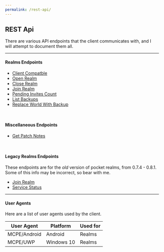 ```yaml
---
permalink: /rest-api/
---
```

## REST Api
There are various API endpoints that the client communicates with, and I will attempt to document them all.
<br>

---

#### Realms Endpoints
* [Client Compatble](realms/client-compatible/)  
* [Open Realm](realms/open-realm/)  
* [Close Realm](realms/close-realm/)  
* [Join Realm](realms/join-realm/)  
* [Pending Invites Count](realms/pending-invites-count/)
* [List Backups](realms/list-backups/)  
* [Replace World With Backup](realms/replace-world-with-backup/)   

<br>

#### Miscellaneous Endpoints
* [Get Patch Notes](misc/patch-notes/)  

<br>

#### Legacy Realms Endpoints
These endpoints are for the *old* version of pocket realms, from 0.7.4 - 0.8.1. Some of this info may be incorrect, so bear with me.  

* [Join Realm](realms/legacy/join-realm/)  
* [Service Status](realms/legacy/status/)  

---

#### User Agents
Here are a list of user agents used by the client.

| User Agent   | Platform   | Used for |
| ------------ | ---------- | -------- |
| MCPE/Android | Android    | Realms   |
| MCPE/UWP     | Windows 10 | Realms   |
